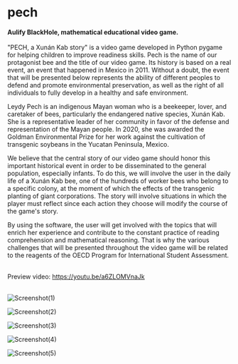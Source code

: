 # pech
<b>Aulify BlackHole, mathematical educational video game.</b><br><br>
"PECH, a Xunán Kab story" is a video game developed in Python pygame for helping children to improve readiness skills. Pech is the name of our protagonist bee and the title of our video game. Its history is based on a real event, an event that happened in Mexico in 2011. Without a doubt, the event that will be presented below represents the ability of different peoples to defend and promote environmental preservation, as well as the right of all individuals to fully develop in a healthy and safe environment.

Leydy Pech is an indigenous Mayan woman who is a beekeeper, lover, and caretaker of bees, particularly the endangered native species, Xunán Kab. She is a representative leader of her community in favor of the defense and representation of the Mayan people. In 2020, she was awarded the Goldman Environmental Prize for her work against the cultivation of transgenic soybeans in the Yucatan Peninsula, Mexico.

We believe that the central story of our video game should honor this important historical event in order to be disseminated to the general population, especially infants. To do this, we will involve the user in the daily life of a Xunán Kab bee, one of the hundreds of worker bees who belong to a specific colony, at the moment of which the effects of the transgenic planting of giant corporations. The story will involve situations in which the player must reflect since each action they choose will modify the course of the game's story.

By using the software, the user will get involved with the topics that will enrich her experience and contribute to the constant practice of reading comprehension and mathematical reasoning. That is why the various challenges that will be presented throughout the video game will be related to the reagents of the OECD Program for International Student Assessment.<br><br>

Preview video: https://youtu.be/a6ZLOMVnaJk<br><br>

![Screenshot(1)](https://github.com/vivasrguez/pech/assets/85045551/7ffae144-a425-40a4-9291-8e1cb272fb63)

![Screenshot(2)](https://github.com/vivasrguez/pech/assets/85045551/571e0fa0-c0be-49bd-8a18-5afe09e1e492)

![Screenshot(3)](https://github.com/vivasrguez/pech/assets/85045551/a2afc7d4-c936-4861-893c-96f9870120f3)

![Screenshot(4)](https://github.com/vivasrguez/pech/assets/85045551/5dcd1376-a493-4f2e-ad99-08c4e9d9a0e0)

![Screenshot(5)](https://github.com/vivasrguez/pech/assets/85045551/0463dd0e-91e0-43c2-bcb1-04862d3b32fe)
